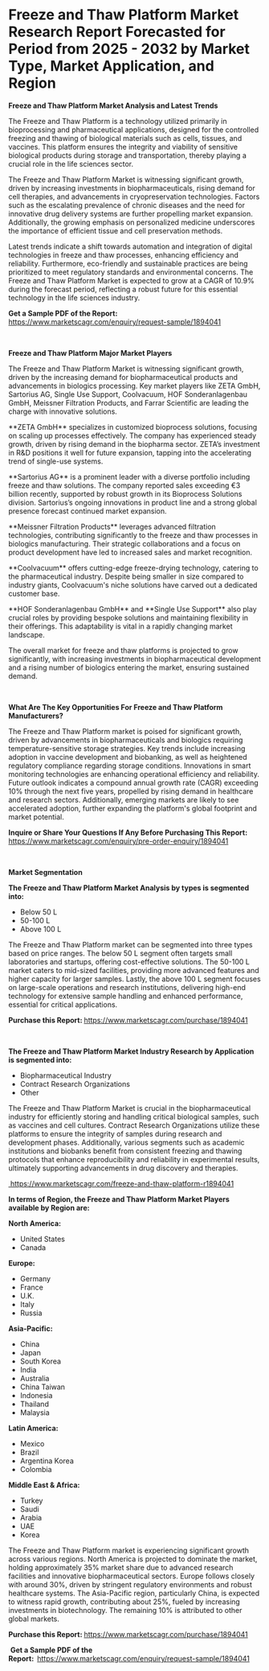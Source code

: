 <p><h1>Freeze and Thaw Platform Market Research Report Forecasted for Period from 2025 -  2032 by Market Type, Market Application, and Region</h1></p><p><strong>Freeze and Thaw Platform Market Analysis and Latest Trends</strong></p>
<p><p>The Freeze and Thaw Platform is a technology utilized primarily in bioprocessing and pharmaceutical applications, designed for the controlled freezing and thawing of biological materials such as cells, tissues, and vaccines. This platform ensures the integrity and viability of sensitive biological products during storage and transportation, thereby playing a crucial role in the life sciences sector.</p><p>The Freeze and Thaw Platform Market is witnessing significant growth, driven by increasing investments in biopharmaceuticals, rising demand for cell therapies, and advancements in cryopreservation technologies. Factors such as the escalating prevalence of chronic diseases and the need for innovative drug delivery systems are further propelling market expansion. Additionally, the growing emphasis on personalized medicine underscores the importance of efficient tissue and cell preservation methods.</p><p>Latest trends indicate a shift towards automation and integration of digital technologies in freeze and thaw processes, enhancing efficiency and reliability. Furthermore, eco-friendly and sustainable practices are being prioritized to meet regulatory standards and environmental concerns. The Freeze and Thaw Platform Market is expected to grow at a CAGR of 10.9% during the forecast period, reflecting a robust future for this essential technology in the life sciences industry.</p></p>
<p><strong>Get a Sample PDF of the Report:&nbsp;</strong> <a href="https://www.marketscagr.com/enquiry/request-sample/1894041?utm_campaign=1944&utm_medium=2&utm_source=Github&utm_content=ia&utm_term=12042025&utm_id=freeze-and-thaw-platform">https://www.marketscagr.com/enquiry/request-sample/1894041</a></p>
<p>&nbsp;</p>
<p><strong>Freeze and Thaw Platform Major Market Players</strong></p>
<p><p>The Freeze and Thaw Platform Market is witnessing significant growth, driven by the increasing demand for biopharmaceutical products and advancements in biologics processing. Key market players like ZETA GmbH, Sartorius AG, Single Use Support, Coolvacuum, HOF Sonderanlagenbau GmbH, Meissner Filtration Products, and Farrar Scientific are leading the charge with innovative solutions.</p><p>**ZETA GmbH** specializes in customized bioprocess solutions, focusing on scaling up processes effectively. The company has experienced steady growth, driven by rising demand in the biopharma sector. ZETA’s investment in R&D positions it well for future expansion, tapping into the accelerating trend of single-use systems.</p><p>**Sartorius AG** is a prominent leader with a diverse portfolio including freeze and thaw solutions. The company reported sales exceeding €3 billion recently, supported by robust growth in its Bioprocess Solutions division. Sartorius’s ongoing innovations in product line and a strong global presence forecast continued market expansion.</p><p>**Meissner Filtration Products** leverages advanced filtration technologies, contributing significantly to the freeze and thaw processes in biologics manufacturing. Their strategic collaborations and a focus on product development have led to increased sales and market recognition.</p><p>**Coolvacuum** offers cutting-edge freeze-drying technology, catering to the pharmaceutical industry. Despite being smaller in size compared to industry giants, Coolvacuum's niche solutions have carved out a dedicated customer base.</p><p>**HOF Sonderanlagenbau GmbH** and **Single Use Support** also play crucial roles by providing bespoke solutions and maintaining flexibility in their offerings. This adaptability is vital in a rapidly changing market landscape.</p><p>The overall market for freeze and thaw platforms is projected to grow significantly, with increasing investments in biopharmaceutical development and a rising number of biologics entering the market, ensuring sustained demand.</p></p>
<p>&nbsp;</p>
<p><strong>What Are The Key Opportunities For Freeze and Thaw Platform Manufacturers?</strong></p>
<p><p>The Freeze and Thaw Platform market is poised for significant growth, driven by advancements in biopharmaceuticals and biologics requiring temperature-sensitive storage strategies. Key trends include increasing adoption in vaccine development and biobanking, as well as heightened regulatory compliance regarding storage conditions. Innovations in smart monitoring technologies are enhancing operational efficiency and reliability. Future outlook indicates a compound annual growth rate (CAGR) exceeding 10% through the next five years, propelled by rising demand in healthcare and research sectors. Additionally, emerging markets are likely to see accelerated adoption, further expanding the platform's global footprint and market potential.</p></p>
<p><strong>Inquire or Share Your Questions If Any Before Purchasing This Report:</strong> <a href="https://www.marketscagr.com/enquiry/pre-order-enquiry/1894041?utm_campaign=1944&utm_medium=2&utm_source=Github&utm_content=ia&utm_term=12042025&utm_id=freeze-and-thaw-platform">https://www.marketscagr.com/enquiry/pre-order-enquiry/1894041</a></p>
<p>&nbsp;</p>
<p><strong>Market Segmentation</strong></p>
<p><strong>The Freeze and Thaw Platform Market Analysis by types is segmented into:</strong></p>
<p><ul><li>Below 50 L</li><li>50-100 L</li><li>Above 100 L</li></ul></p>
<p><p>The Freeze and Thaw Platform market can be segmented into three types based on price ranges. The below 50 L segment often targets small laboratories and startups, offering cost-effective solutions. The 50-100 L market caters to mid-sized facilities, providing more advanced features and higher capacity for larger samples. Lastly, the above 100 L segment focuses on large-scale operations and research institutions, delivering high-end technology for extensive sample handling and enhanced performance, essential for critical applications.</p></p>
<p><strong>Purchase this Report:&nbsp;</strong><a href="https://www.marketscagr.com/purchase/1894041?utm_campaign=1944&utm_medium=2&utm_source=Github&utm_content=ia&utm_term=12042025&utm_id=freeze-and-thaw-platform">https://www.marketscagr.com/purchase/1894041</a></p>
<p>&nbsp;</p>
<p><strong>The Freeze and Thaw Platform Market Industry Research by Application is segmented into:</strong></p>
<p><ul><li>Biopharmaceutical Industry</li><li>Contract Research Organizations</li><li>Other</li></ul></p>
<p><p>The Freeze and Thaw Platform Market is crucial in the biopharmaceutical industry for efficiently storing and handling critical biological samples, such as vaccines and cell cultures. Contract Research Organizations utilize these platforms to ensure the integrity of samples during research and development phases. Additionally, various segments such as academic institutions and biobanks benefit from consistent freezing and thawing protocols that enhance reproducibility and reliability in experimental results, ultimately supporting advancements in drug discovery and therapies.</p></p>
<p><a href="https://www.marketscagr.com/freeze-and-thaw-platform-r1894041?utm_campaign=1944&utm_medium=2&utm_source=Github&utm_content=ia&utm_term=12042025&utm_id=freeze-and-thaw-platform">&nbsp;https://www.marketscagr.com/freeze-and-thaw-platform-r1894041</a></p>
<p><strong>In terms of Region, the Freeze and Thaw Platform Market Players available by Region are:</strong></p>
<p>
    <p> <strong> North America: </strong>
        <ul>
            <li>United States</li>
            <li>Canada</li>
        </ul>
        </p> 
    <p> <strong> Europe: </strong>
        <ul>
            <li>Germany</li>
            <li>France</li>
            <li>U.K.</li>
            <li>Italy</li>
            <li>Russia</li>
        </ul>
        </p> 
    <p> <strong> Asia-Pacific: </strong>
        <ul>
            <li>China</li>
            <li>Japan</li>
            <li>South Korea</li>
            <li>India</li>
            <li>Australia</li>
            <li>China Taiwan</li>
            <li>Indonesia</li>
            <li>Thailand</li>
            <li>Malaysia</li>
        </ul>
        </p> 
    <p> <strong> Latin America: </strong>
        <ul>
            <li>Mexico</li>
            <li>Brazil</li>
            <li>Argentina Korea</li>
            <li>Colombia</li>
        </ul>
        </p> 
    <p> <strong> Middle East & Africa: </strong>
        <ul>
            <li>Turkey</li>
            <li>Saudi</li>
            <li>Arabia</li>
            <li>UAE</li>
            <li>Korea</li>
        </ul>
    </p>
    </p>
<p><p>The Freeze and Thaw Platform market is experiencing significant growth across various regions. North America is projected to dominate the market, holding approximately 35% market share due to advanced research facilities and innovative biopharmaceutical sectors. Europe follows closely with around 30%, driven by stringent regulatory environments and robust healthcare systems. The Asia-Pacific region, particularly China, is expected to witness rapid growth, contributing about 25%, fueled by increasing investments in biotechnology. The remaining 10% is attributed to other global markets.</p></p>
<p><strong>Purchase this Report: </strong><a href="https://www.marketscagr.com/purchase/1894041?utm_campaign=1944&utm_medium=2&utm_source=Github&utm_content=ia&utm_term=12042025&utm_id=freeze-and-thaw-platform">https://www.marketscagr.com/purchase/1894041</a></p>
<p>&nbsp;<strong>Get a Sample PDF of the Report:&nbsp;&nbsp;</strong><a href="https://www.marketscagr.com/enquiry/request-sample/1894041?utm_campaign=1944&utm_medium=2&utm_source=Github&utm_content=ia&utm_term=12042025&utm_id=freeze-and-thaw-platform">https://www.marketscagr.com/enquiry/request-sample/1894041</a></p>
<p><strong></strong></p>
<p><p></p><p></p><p></p></p>